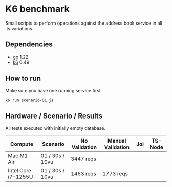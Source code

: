 # K6 benchmark

Small scripts to perform operations against the address book service in all its
variations.

## Dependencies

- [go][go] 1.22
- [k6][k6] 0.49

## How to run

Make sure you have one running service first

```bash
k6 run scenario-01.js
```

## Hardware / Scenario / Results

All tests executed with initially empty database.

| Compute             | Scenario        | No Validation | Manual Validation | Joi | TS-Node |
|---------------------|-----------------|---------------|-------------------|-----|---------|
| Mac M1 Air          | 01 / 30s / 10vu | 3447 reqs     |                   |     |         |
| Intel Core i7-1255U | 01 / 30s / 10vu | 1463 reqs     | 1773 reqs         |     |         |

[go]: https://go.dev
[k6]: https://grafana.com/docs/k6/latest/using-k6/http-requests
